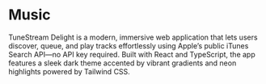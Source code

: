 # Music
TuneStream Delight is a modern, immersive web application that lets users discover, queue, and play tracks effortlessly using Apple’s public iTunes Search API—no API key required. Built with React and TypeScript, the app features a sleek dark theme accented by vibrant gradients and neon highlights powered by Tailwind CSS.
